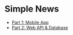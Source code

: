 
# Simple News

- [Part 1: Mobile App](mobile-app-part/README.md)
- [Part 2: Web API & Database](web-api-part/README.md)
